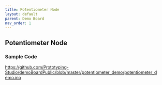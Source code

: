 ```yaml
---
title: Potentiometer Node
layout: default
parent: Demo Board
nav_order: 1
---
```

## Potentiometer Node

### Sample Code
<https://github.com/Prototyping-Studio/demoBoardPublic/blob/master/potentiometer_demo/potentiometer_demo.ino>
